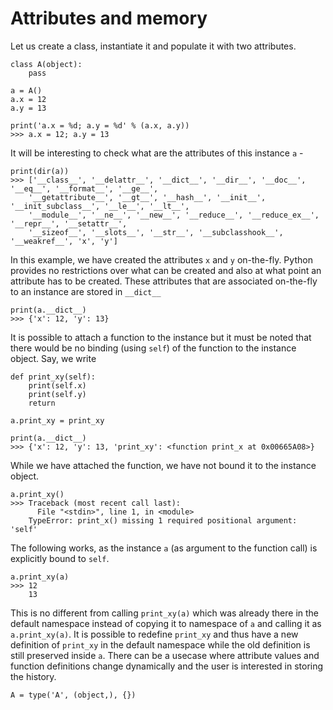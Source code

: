# Attributes and memory

Let us create a class, instantiate it and populate it with two attributes.

    class A(object):
        pass
        
    a = A()
    a.x = 12
    a.y = 13
    
    print('a.x = %d; a.y = %d' % (a.x, a.y))
    >>> a.x = 12; a.y = 13

It will be interesting to check what are the attributes of this instance `a` -

    print(dir(a))
    >>> ['__class__', '__delattr__', '__dict__', '__dir__', '__doc__', '__eq__', '__format__', '__ge__', 
        '__getattribute__', '__gt__', '__hash__', '__init__', '__init_subclass__', '__le__', '__lt__', 
        '__module__', '__ne__', '__new__', '__reduce__', '__reduce_ex__', '__repr__', '__setattr__',
        '__sizeof__', '__slots__', '__str__', '__subclasshook__', '__weakref__', 'x', 'y']

In this example, we have created the attributes `x` and `y` on-the-fly. Python provides no restrictions over what can be created and also at what point an attribute has to be created. These attributes that are associated on-the-fly to an instance are stored in `__dict__`

    print(a.__dict__)
    >>> {'x': 12, 'y': 13}
    
It is possible to attach a function to the instance but it must be noted that there would be no binding (using `self`) of the function to the instance object. Say, we write

    def print_xy(self):
        print(self.x)
        print(self.y)
        return
        
    a.print_xy = print_xy
    
    print(a.__dict__)
    >>> {'x': 12, 'y': 13, 'print_xy': <function print_x at 0x00665A08>}
    
While we have attached the function, we have not bound it to the instance object.

    a.print_xy()
    >>> Traceback (most recent call last):
          File "<stdin>", line 1, in <module>
        TypeError: print_x() missing 1 required positional argument: 'self'

The following works, as the instance `a` (as argument to the function call) is explicitly bound to `self`.

    a.print_xy(a)
    >>> 12
        13

This is no different from calling `print_xy(a)` which was already there in the default namespace instead of copying it to namespace of `a` and calling it as `a.print_xy(a)`. It is possible to redefine `print_xy` and thus have a new definition of `print_xy` in the default namespace while the old definition is still preserved inside `a`. There can be a usecase where attribute values and function definitions change dynamically and the user is interested in storing the history.

    A = type('A', (object,), {})
